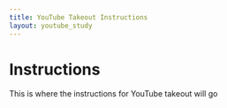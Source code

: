 ```yaml
---
title: YouTube Takeout Instructions
layout: youtube_study
---
```


# Instructions

This is where the instructions for YouTube takeout will go
